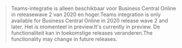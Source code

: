 > <span data-ttu-id="0bff7-101">Teams-integratie is alleen beschikbaar voor Business Central Online in releasewave 2 van 2020 en hoger.</span><span class="sxs-lookup"><span data-stu-id="0bff7-101">Teams integration is only available for Business Central Online in 2020 release wave 2 and later.</span></span> <span data-ttu-id="0bff7-102">Het is momenteel in preview.</span><span class="sxs-lookup"><span data-stu-id="0bff7-102">It's currently in preview.</span></span> <span data-ttu-id="0bff7-103">De functionaliteit kan in toekomstige releases veranderen.</span><span class="sxs-lookup"><span data-stu-id="0bff7-103">The functionality may change in future releases.</span></span>